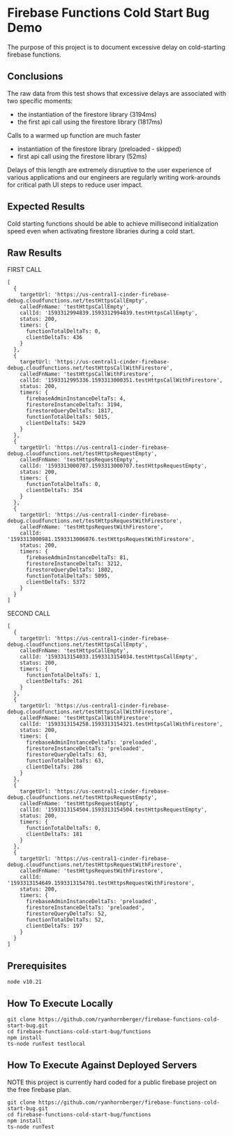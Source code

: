 # Firebase Functions Cold Start Bug Demo

The purpose of this project is to document excessive delay on cold-starting firebase functions.

## Conclusions

The raw data from this test shows that excessive delays are associated with two specific moments:

* the instantiation of the firestore library (3194ms)
* the first api call using the firestore library (1817ms)

Calls to a warmed up function are much faster

* instantiation of the firestore library (preloaded - skipped)
* first api call using the firestore library (52ms)

Delays of this length are extremely disruptive to the user experience of various applications and our
engineers are regularly writing work-arounds for critical path UI steps to reduce user impact.

## Expected Results

Cold starting functions should be able to achieve millisecond initialization speed even when
activating firestore libraries during a cold start.

## Raw Results

FIRST CALL

    [
      {
        targetUrl: 'https://us-central1-cinder-firebase-debug.cloudfunctions.net/testHttpsCallEmpty',
        calledFnName: 'testHttpsCallEmpty',
        callId: '1593312994839.1593312994839.testHttpsCallEmpty',
        status: 200,
        timers: {
          functionTotalDeltaTs: 0,
          clientDeltaTs: 436
        }
      },
      {
        targetUrl: 'https://us-central1-cinder-firebase-debug.cloudfunctions.net/testHttpsCallWithFirestore',
        calledFnName: 'testHttpsCallWithFirestore',
        callId: '1593312995336.1593313000351.testHttpsCallWithFirestore',
        status: 200,
        timers: {
          firebaseAdminInstanceDeltaTs: 4,
          firestoreInstanceDeltaTs: 3194,
          firestoreQueryDeltaTs: 1817,
          functionTotalDeltaTs: 5015,
          clientDeltaTs: 5429
        }
      },
      {
        targetUrl: 'https://us-central1-cinder-firebase-debug.cloudfunctions.net/testHttpsRequestEmpty',
        calledFnName: 'testHttpsRequestEmpty',
        callId: '1593313000707.1593313000707.testHttpsRequestEmpty',
        status: 200,
        timers: {
          functionTotalDeltaTs: 0,
          clientDeltaTs: 354
        }
      },
      {
        targetUrl: 'https://us-central1-cinder-firebase-debug.cloudfunctions.net/testHttpsRequestWithFirestore',
        calledFnName: 'testHttpsRequestWithFirestore',
        callId: '1593313000981.1593313006076.testHttpsRequestWithFirestore',
        status: 200,
        timers: {
          firebaseAdminInstanceDeltaTs: 81,
          firestoreInstanceDeltaTs: 3212,
          firestoreQueryDeltaTs: 1802,
          functionTotalDeltaTs: 5095,
          clientDeltaTs: 5372
        }
      }
    ]

SECOND CALL

    [
      {
        targetUrl: 'https://us-central1-cinder-firebase-debug.cloudfunctions.net/testHttpsCallEmpty',
        calledFnName: 'testHttpsCallEmpty',
        callId: '1593313154033.1593313154034.testHttpsCallEmpty',
        status: 200,
        timers: {
          functionTotalDeltaTs: 1,
          clientDeltaTs: 261
        }
      },
      {
        targetUrl: 'https://us-central1-cinder-firebase-debug.cloudfunctions.net/testHttpsCallWithFirestore',
        calledFnName: 'testHttpsCallWithFirestore',
        callId: '1593313154258.1593313154321.testHttpsCallWithFirestore',
        status: 200,
        timers: {
          firebaseAdminInstanceDeltaTs: 'preloaded',
          firestoreInstanceDeltaTs: 'preloaded',
          firestoreQueryDeltaTs: 63,
          functionTotalDeltaTs: 63,
          clientDeltaTs: 286
        }
      },
      {
        targetUrl: 'https://us-central1-cinder-firebase-debug.cloudfunctions.net/testHttpsRequestEmpty',
        calledFnName: 'testHttpsRequestEmpty',
        callId: '1593313154504.1593313154504.testHttpsRequestEmpty',
        status: 200,
        timers: {
          functionTotalDeltaTs: 0,
          clientDeltaTs: 181
        }
      },
      {
        targetUrl: 'https://us-central1-cinder-firebase-debug.cloudfunctions.net/testHttpsRequestWithFirestore',
        calledFnName: 'testHttpsRequestWithFirestore',
        callId: '1593313154649.1593313154701.testHttpsRequestWithFirestore',
        status: 200,
        timers: {
          firebaseAdminInstanceDeltaTs: 'preloaded',
          firestoreInstanceDeltaTs: 'preloaded',
          firestoreQueryDeltaTs: 52,
          functionTotalDeltaTs: 52,
          clientDeltaTs: 197
        }
      }
    ]

## Prerequisites

    node v10.21

## How To Execute Locally

    git clone https://github.com/ryanhornberger/firebase-functions-cold-start-bug.git
    cd firebase-functions-cold-start-bug/functions
    npm install
    ts-node runTest testlocal

## How To Execute Against Deployed Servers

NOTE this project is currently hard coded for a public firebase project on the free firebase plan.

    git clone https://github.com/ryanhornberger/firebase-functions-cold-start-bug.git
    cd firebase-functions-cold-start-bug/functions
    npm install
    ts-node runTest
